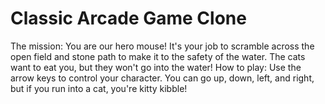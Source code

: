 Classic Arcade Game Clone
===============================

The mission:
     You are our hero mouse!  It's your job to scramble across the open field and stone path to make it to the safety of the water.  The cats want to eat you, but they won't go into the water!
How to play:
     Use the arrow keys to control your character.  You can go up, down, left, and right, but if you run into a cat, you're kitty kibble!
